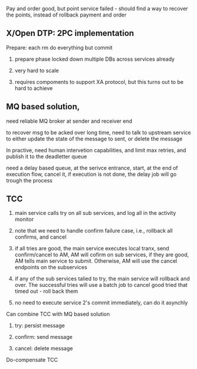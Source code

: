Pay and order good, but point service failed - should find a way to recover the points, instead of rollback payment and order

X/Open DTP:  2PC implementation
---------
Prepare: each rm do everything but commit

1. prepare phase locked down multiple DBs across services already

2. very hard to scale

3. requires compoments to support XA protocol, but this turns out to be hard to achieve

MQ based solution,
---------
need reliable MQ broker at sender and receiver end

to recover msg to be acked over long time, need to talk to upstream service to either update the state of the message to sent, or delete the message

In practive, need human intervetion capabilities, and limit max retries, and publish it to the deadletter queue

need a delay based queue, at the serivce entrance, start, at the end of execution flow, cancel it, if execution is not done, the delay job will go trough the process


TCC
--------
1. main service calls try on all sub services, and log all in the activity monitor

2. note that we need to handle confirm failure case, i.e., rollback all confirms, and cancel

3. if all tries are good, the main service executes local tranx, send confirm/cancel to AM, AM will cofirm on sub services, if they are good, AM tells main service to submit. Otherwise, AM will use the cancel endpoints on the subservices 

4. if any of the sub services talied to try, the main service will rollback and over. The successful tries will use a batch job to cancel good tried that timed out - roll back them

5. no need to execute service 2's commit immediately, can do it asynchly

Can combine TCC with MQ based solution
1. try: persist message

2. confirm: send message

3. cancel: delete message

Do-compensate TCC






